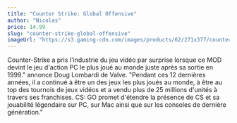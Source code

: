 ```yaml
---
title: "Counter Strike: Global Offensive"
author: "Nicolas"
price: 14.99
slug: "counter-strike-global-offensive"
imageUrl: "https://s3.gaming-cdn.com/images/products/62/271x377/counter-strike-global-offensive-prime-status-upgrade-cover.jpg"
---
```


Counter-Strike a pris l'industrie du jeu vidéo par surprise lorsque ce MOD devint le jeu d'action PC le plus joué au monde juste après sa sortie en 1999." annonce Doug Lombardi de Valve. "Pendant ces 12 dernières années, il a continué à être un des jeux les plus joués au monde, à être au top des tournois de jeux vidéos et a vendu plus de 25 millions d'unités à travers ses franchises. CS: GO promet d'étendre la présence de CS et sa jouabilité légendaire sur PC, sur Mac ainsi que sur les consoles de dernière génération."
